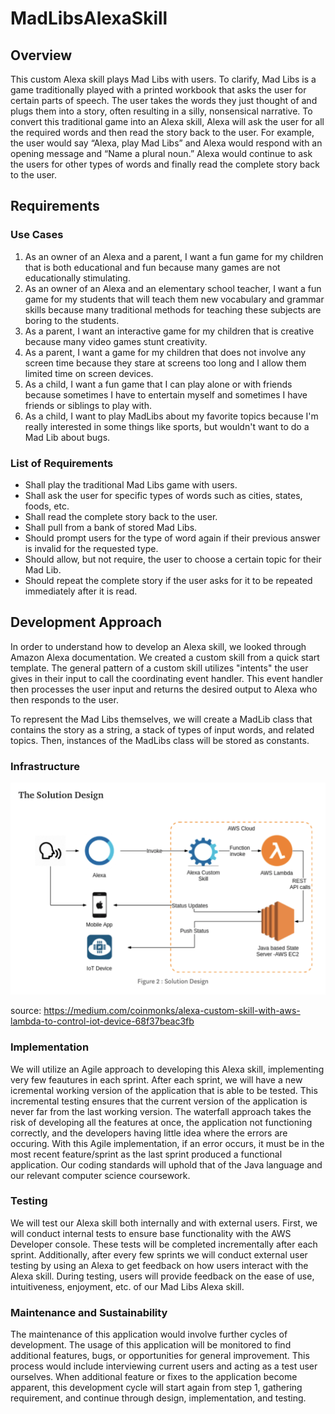 # MadLibsAlexaSkill

## Overview
This custom Alexa skill plays Mad Libs with users. To clarify, Mad Libs is a game traditionally played with a printed workbook that asks the user for certain parts of speech. The user takes the words they just thought of and plugs them into a story, often resulting in a silly, nonsensical narrative. To convert this traditional game into an Alexa skill, Alexa will ask the user for all the required words and then read the story back to the user. For example, the user would say “Alexa, play Mad Libs” and Alexa would respond with an opening message and “Name a plural noun.” Alexa would continue to ask the users for other types of words and finally read the complete story back to the user.

## Requirements

### Use Cases
1. As an owner of an Alexa and a parent, I want a fun game for my children that is both educational and fun because many games are not educationally stimulating.
2. As an owner of an Alexa and an elementary school teacher, I want a fun game for my students that will teach them new vocabulary and grammar skills because many traditional methods for teaching these subjects are boring to the students. 
3. As a parent, I want an interactive game for my children that is creative because many video games stunt creativity.
4. As a parent, I want a game for my children that does not involve any screen time because they stare at screens too long and I allow them limited time on screen devices.
5. As a child, I want a fun game that I can play alone or with friends because sometimes I have to entertain myself and sometimes I have friends or siblings to play with.
6. As a child, I want to play MadLibs about my favorite topics because I'm really interested in some things like sports, but wouldn't want to do a Mad Lib about bugs.

### List of Requirements
* Shall play the traditional Mad Libs game with users.
* Shall ask the user for specific types of words such as cities, states, foods, etc.
* Shall read the complete story back to the user.
* Shall pull from a bank of stored Mad Libs.
* Should prompt users for the type of word again if their previous answer is invalid for the requested type.
* Should allow, but not require, the user to choose a certain topic for their Mad Lib.
* Should repeat the complete story if the user asks for it to be repeated immediately after it is read.

## Development Approach
In order to understand how to develop an Alexa skill, we looked through Amazon Alexa documentation. We created a custom skill from a quick start template. The general pattern of a custom skill utilizes "intents" the user gives in their input to call the coordinating event handler. This event handler then processes the user input and returns the desired output to Alexa who then responds to the user.

To represent the Mad Libs themselves, we will create a MadLib class that contains the story as a string, a stack of types of input words, and related topics. Then, instances of the MadLibs class will be stored as constants.

### Infrastructure 
![Screenshot](infrastructure.png)

source: https://medium.com/coinmonks/alexa-custom-skill-with-aws-lambda-to-control-iot-device-68f37beac3fb 

### Implementation
We will utilize an Agile approach to developing this Alexa skill, implementing very few feautures in each sprint. After each sprint, we will have a new icremental working version of the application that is able to be tested. This incremental testing ensures that the current version of the application is never far from the last working version. The waterfall approach takes the risk of developing all the features at once, the application not functioning correctly, and the developers having little idea where the errors are occuring. With this Agile implementation, if an error occurs, it must be in the most recent feature/sprint as the last sprint produced a functional application. Our coding standards will uphold that of the Java language and our relevant computer science coursework. 

### Testing
We will test our Alexa skill both internally and with external users. First, we will conduct internal tests to ensure base functionality with the AWS Developer console. These tests will be completed incrementally after each sprint. Additionally, after every few sprints we will conduct external user testing by using an Alexa to get feedback on how users interact with the Alexa skill. During testing, users will provide feedback on the ease of use, intuitiveness, enjoyment, etc. of our Mad Libs Alexa skill. 

### Maintenance and Sustainability
The maintenance of this application would involve further cycles of development. The usage of this application will be monitored to find additional features, bugs, or opportunities for general improvement. This process would include interviewing current users and acting as a test user ourselves. When additional feature or fixes to the application become apparent, this development cycle will start again from step 1, gathering requirement, and continue through design, implementation, and testing.
